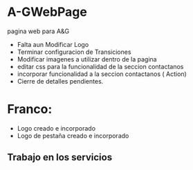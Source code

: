 # A-GWebPage
pagina web para A&G
- Falta aun Modificar Logo
- Terminar configuracion de Transiciones
- Modificar imagenes a utilizar dentro de la pagina
- editar css para la funcionalidad de la seccion contactanos
- incorporar funcionalidad a la seccion contactanos ( Action)
- Cierre de detalles pendientes.

# Franco:
- Logo creado e incorporado
- Logo de pestaña creado e incorporado
## Trabajo en los servicios

